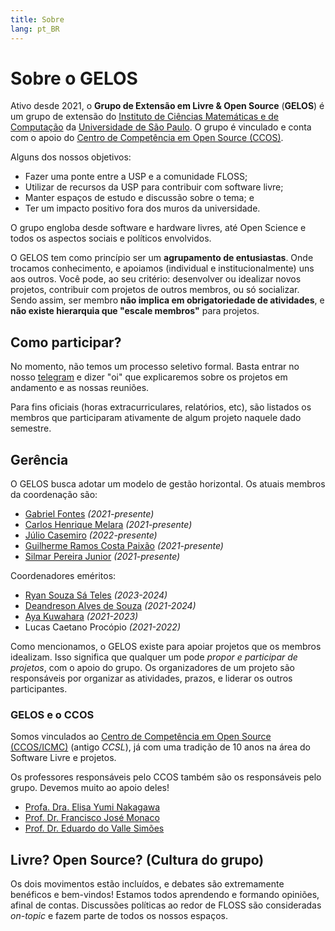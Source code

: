```yaml
---
title: Sobre
lang: pt_BR
---
```


# Sobre o GELOS

Ativo desde 2021, o **Grupo de Extensão em Livre & Open Source** (**GELOS**) é
um grupo de extensão do [Instituto de Ciências Matemáticas e de
Computação](https://icmc.usp.br) da [Universidade de São
Paulo](https://usp.br). O grupo é vinculado e conta com o apoio do [Centro de
Competência em Open Source (CCOS)](https://ccos.icmc.usp.br/).

Alguns dos nossos objetivos:
- Fazer uma ponte entre a USP e a comunidade FLOSS;
- Utilizar de recursos da USP para contribuir com software livre;
- Manter espaços de estudo e discussão sobre o tema; e
- Ter um impacto positivo fora dos muros da universidade.

O grupo engloba desde software e hardware livres, até Open Science e todos os
aspectos sociais e políticos envolvidos.

O GELOS tem como princípio ser um **agrupamento de entusiastas**. Onde trocamos
conhecimento, e apoiamos (individual e institucionalmente) uns aos outros. Você
pode, ao seu critério: desenvolver ou idealizar novos projetos, contribuir com
projetos de outros membros, ou só socializar. Sendo assim, ser membro **não
implica em obrigatoriedade de atividades**, e **não existe hierarquia que
"escale membros"** para projetos.

## Como participar?

No momento, não temos um processo seletivo formal. Basta entrar no nosso
[telegram](https://t.me/gelos_geral) e dizer "oi" que explicaremos sobre os
projetos em andamento e as nossas reuniões.

Para fins oficiais (horas extracurriculares, relatórios, etc), são listados os
membros que participaram ativamente de algum projeto naquele dado semestre.

## Gerência

O GELOS busca adotar um modelo de gestão horizontal. Os atuais membros da coordenação são:

- [Gabriel Fontes](/membros/gabriel) *(2021-presente)*
- [Carlos Henrique Melara](/membros/charles) *(2021-presente)*
- [Júlio Casemiro](/membros/julio) *(2022-presente)*
- [Guilherme Ramos Costa Paixão](/membros/guip) *(2021-presente)*
- [Silmar Pereira Junior](/membros/silmar) *(2021-presente)*

Coordenadores eméritos:

- [Ryan Souza Sá Teles](/membros/ryan) *(2023-2024)*
- [Deandreson Alves de Souza](/membros/deandreson) *(2021-2024)*
- [Aya Kuwahara](/membros/setembru) *(2021-2023)*
- Lucas Caetano Procópio *(2021-2022)*

Como mencionamos, o GELOS existe para apoiar projetos que os membros idealizam.
Isso significa que qualquer um pode *propor e participar de projetos*, com o
apoio do grupo. Os organizadores de um projeto são responsáveis por organizar
as atividades, prazos, e liderar os outros participantes.

### GELOS e o CCOS

Somos vinculados ao [Centro de Competência em Open Source
(CCOS/ICMC)](https://ccos.icmc.usp.br/) (antigo *CCSL*), já com uma tradição de
10 anos na área do Software Livre e projetos.

Os professores responsáveis pelo CCOS também são os responsáveis pelo grupo.
Devemos muito ao apoio deles!

- [Profa. Dra. Elisa Yumi Nakagawa](http://lattes.cnpq.br/7494142007764616)
- [Prof. Dr. Francisco José Monaco](http://lattes.cnpq.br/7489482613903725)
- [Prof. Dr. Eduardo do Valle Simões](http://lattes.cnpq.br/4055872056358293)

## Livre? Open Source? (Cultura do grupo)

Os dois movimentos estão incluídos, e debates são extremamente benéficos e
bem-vindos! Estamos todos aprendendo e formando opiniões, afinal de contas.
Discussões políticas ao redor de FLOSS são consideradas *on-topic* e fazem
parte de todos os nossos espaços.
